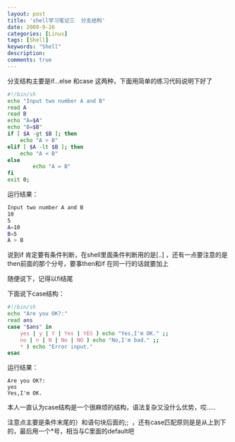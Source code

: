 ```yaml
---
layout: post
title: 'shell学习笔记三  分支结构'
date: 2009-9-26
categories: [Linux]
tags: [Shell]
keywords: "Shell"
description: 
comments: true
---
```

分支结构主要是if...else 和case 这两种，下面用简单的练习代码说明下好了

``` bash
#!/bin/sh
echo "Input two number A and B"
read A
read B
echo "A=$A"
echo "B=$B"
if [ $A -gt $B ]; then
	echo "A > B"
elif [ $A -lt $B ]; then
	echo "A < B"
else
       	echo "A = B"
fi
exit 0;
```

运行结果：

``` bash
Input two number A and B
10
5
A=10
B=5
A > B
 ```
 
说到if 肯定要有条件判断，在shell里面条件判断用的是[..] ，还有一点要注意的是then前面的那个分号，要事then和if 在同一行的话就要加上

随便说下，记得以fi结尾

下面说下case结构：

``` bash
#!/bin/sh
echo "Are you OK?:"
read ans
case "$ans" in
	yes | y | Y | Yes | YES ) echo "Yes,I'm OK." ;;
	no | n | N | No | NO ) echo "No,I'm bad." ;;
	* ) echo "Error input."
esac
 ```
 
运行结果：

```
Are you OK?:
yes
Yes,I'm OK.
```

本人一直认为case结构是一个很麻烦的结构，语法复杂又没什么优势，哎.....

注意点主要是条件末尾的）和语句块后面的;;  ，还有case匹配原则是是从上到下的，最后用一个*号，相当与C里面的default吧
